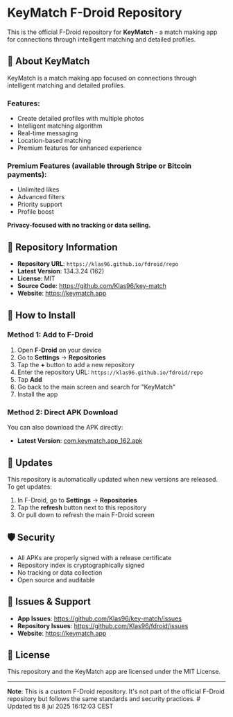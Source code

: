 # KeyMatch F-Droid Repository

This is the official F-Droid repository for **KeyMatch** - a match making app for connections through intelligent matching and detailed profiles.

## 📱 About KeyMatch

KeyMatch is a match making app focused on connections through intelligent matching and detailed profiles.

### Features:
- Create detailed profiles with multiple photos
- Intelligent matching algorithm
- Real-time messaging
- Location-based matching
- Premium features for enhanced experience

### Premium Features (available through Stripe or Bitcoin payments):
- Unlimited likes
- Advanced filters
- Priority support
- Profile boost

**Privacy-focused with no tracking or data selling.**

## 🔗 Repository Information

- **Repository URL**: `https://klas96.github.io/fdroid/repo`
- **Latest Version**: 134.3.24 (162)
- **License**: MIT
- **Source Code**: https://github.com/Klas96/key-match
- **Website**: https://keymatch.app

## 📲 How to Install

### Method 1: Add to F-Droid
1. Open **F-Droid** on your device
2. Go to **Settings** → **Repositories**
3. Tap the **+** button to add a new repository
4. Enter the repository URL: `https://klas96.github.io/fdroid/repo`
5. Tap **Add**
6. Go back to the main screen and search for "KeyMatch"
7. Install the app

### Method 2: Direct APK Download
You can also download the APK directly:
- **Latest Version**: [com.keymatch.app_162.apk](https://klas96.github.io/fdroid/repo/com.keymatch.app_162.apk)

## 🔄 Updates

This repository is automatically updated when new versions are released. To get updates:

1. In F-Droid, go to **Settings** → **Repositories**
2. Tap the **refresh** button next to this repository
3. Or pull down to refresh the main F-Droid screen

## 🛡️ Security

- All APKs are properly signed with a release certificate
- Repository index is cryptographically signed
- No tracking or data collection
- Open source and auditable

## 🐛 Issues & Support

- **App Issues**: https://github.com/Klas96/key-match/issues
- **Repository Issues**: https://github.com/Klas96/fdroid/issues
- **Website**: https://keymatch.app

## 📄 License

This repository and the KeyMatch app are licensed under the MIT License.

---

**Note**: This is a custom F-Droid repository. It's not part of the official F-Droid repository but follows the same standards and security practices. # Updated tis  8 jul 2025 16:12:03 CEST
